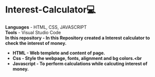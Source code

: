 # Interest-Calculator💻
<b>Languages</b> - HTML, CSS, JAVASCRIPT<br>
<b>Tools</b> - Visual Studio Code<br>
<b>In this repository<b> - In this Repository created a Interest calculator to check the interest of money.<br>
- HTML - Web templete and content of page.<br>
- Css - Style the webpage, fonts, alignment and bg colors.<br
- Javascript - To perform calculations while calcuting interest of money.
